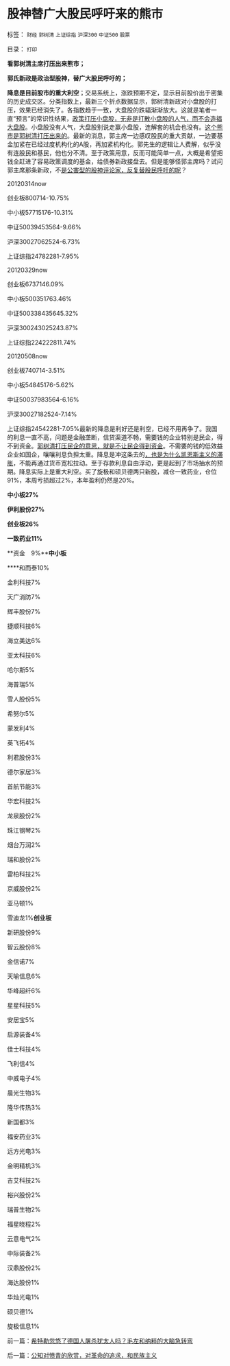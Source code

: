 # 股神替广大股民呼吁来的熊市

标签： `财经` `郭树清` `上证综指` `沪深300` `中证500` `股票` 

目录： `打印`

**看郭树清主席打压出来熊市；**

**郭氏新政是政治型股神，替广大股民呼吁的；**

**降息是目前股市的重大利空**；交易系统上，涨跌预期不定，显示目前股价出于密集的历史成交区。分类指数上，最新三个折点数据显示，郭树清新政对小盘股的打压，效果已经消失了。各指数趋于一致，大盘股的跌辐渐渐放大。这就是笔者一直“预言”的常识性结果，[政策打压小盘股，无非是打散小盘股的人气，而不会造福大盘股](../../../2012/4/24/强盗逻辑正在制造空前的金融危机和经济危机.md)。小盘股没有人气，大盘股别说走赢小盘股，连解套的机会也没有。[这个熊市是郭树清打压出来的](../../../2011/5/18/否定市场的五毛股神信仰什么？.md)。最新的消息，郭主席一边感叹股民的重大贡献，一边要基金加紧在已经过度机构化的A股，再加紧机构化。郭先生的逻辑让人费解，似乎没有连股民和基民，他也分不清。至于政策用意，反而可能简单一点，大概是希望把钱全赶进了容易政策调度的基金，给债券新政接盘去。但是能够怪郭主席吗？试问郭主席那条新政，不[是公害型的股神评论家，反复替股民呼吁的呢](../../../2011/5/18/否定市场的五毛股神信仰什么？.md)？

20120314now

创业板800714-10.75%

中小板57715176-10.31%

中证50039453564-9.66%

沪深30027062524-6.73%

上证综指24782281-7.95%

20120329now

创业板6737146.09%

中小板500351763.46%

中证500338435645.32%

沪深300243025243.87%

上证综指224222811.74%

20120508now

创业板740714-3.51%

中小板54845176-5.62%

中证50037983564-6.16%

沪深30027182524-7.14%

上证综指24542281-7.05%最新的降息是利好还是利空，已经不用再争了。我国的利息一直不高，问题是金融垄断，信贷渠道不畅，需要钱的企业特别是民企，得不到资金。[郭树清打压民企的意思，就是不让民企得到资金](../../../2012/5/15/强制分红的含意是驱逐独立的民企.md)。不需要的钱的低效益企业如国企，嚷嚷利息负担太重。降息是冲这条去的[，也是为什么凯恩斯主义的滞胀](../../../2012/1/16/凯恩斯主义作用于Charter经济体的机理和滞胀的公式.md)，不能再通过货币宽松拉动。至于存款利息自由浮动，更是起到了市场抽水的预期。降息实际上是重大利空。买了旋极和硕贝德两只新股，减仓一致药业，仓位91%，本周亏损超过2%，本年盈利仍然是20%。

**中小板27%**

**伊利股份27%**

**创业板26%**

**一致药业11%**

**资金　9%****中小板**

****和而泰10%

金利科技7%

天广消防7%

辉丰股份7%

捷顺科技6%

海立美达6%

亚太科技6%

哈尔斯5%

海普瑞5%

雪人股份5%

希努尔5%

蒙发利4%

英飞拓4%

利君股份3%

德尔家居3%

首航节能3%

华宏科技2%

龙泉股份2%

珠江钢琴2%

烟台万润2%

瑞和股份2%

雷柏科技2%

京威股份2%

亚马顿1%

雪迪龙1%**创业板**

新研股份9%

智云股份8%

金信诺7%

天喻信息6%

华峰超纤6%

星星科技5%

安居宝5%

启源装备4%

佳士科技4%

飞利信4%

中威电子4%

晨光生物3%

隆华传热3%

新国都3%

福安药业3%

远方光电3%

金明精机3%

吉艾科技2%

裕兴股份2%

瑞普生物2%

福星晓程2%

云意电气2%

中际装备2%

汉鼎股份2%

海达股份1%

华灿光电1%

硕贝德1%

旋极信息1%

前一篇：[希特勒忽悠了德国人屠杀犹太人吗？毛左和纳粹的大脑急转弯](../../../2012/6/8/希特勒忽悠了德国人屠杀犹太人吗？毛左和纳粹的大脑急转弯.md)

后一篇：[公知对愤青的欣赏，对革命的追求，和民族主义](../../../2012/6/9/公知对愤青的欣赏，对革命的追求，和民族主义.md)